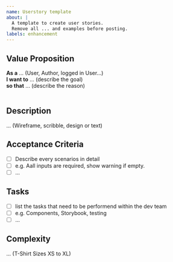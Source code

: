 ```yaml
---
name: Userstory template
about: |
  A template to create user stories.
  Remove all ... and examples before posting.
labels: enhancement
---
```


## Value Proposition

**As a** ... (User, Author, logged in User...)  
**I want to** ... (describe the goal)  
**so that** ... (describe the reason)  
​

## Description

... (Wireframe, scribble, design or text)
​

## Acceptance Criteria

- [ ] Describe every scenarios in detail
- [ ] e.g. Aall inputs are required, show warning if empty.
- [ ] ...
      ​

## Tasks

- [ ] list the tasks that need to be performend within the dev team
- [ ] e.g. Components, Storybook, testing
- [ ] ...
      ​

## Complexity

... (T-Shirt Sizes XS to XL)
